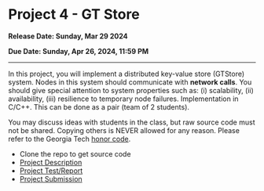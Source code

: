 # Project 4 - GT Store

**Release Date: Sunday, Mar 29 2024**

**Due Date: Sunday, Apr 26, 2024, 11:59 PM**

---

In this project, you will implement a distributed key-value store (GTStore) system.
Nodes in this system should communicate with **network calls**.
You should give special attention to system properties such as: (i) scalability, (ii) availability, (iii) resilience to temporary node failures.
Implementation in C/C++. This can be done as a pair (team of 2 students).

You may discuss ideas with students in the class, but raw source code must not be shared.
Copying others is NEVER allowed for any reason.
Please refer to the Georgia Tech [honor code](http://www.honor.gatech.edu/).

* Clone the repo to get source code
* [Project Description](./doc/project_4_description.md)
* [Project Test/Report](./doc/project_4_test_report.md)
* [Project Submission](./doc/project_4_submission.md)
